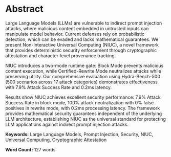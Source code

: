 # Abstract

Large Language Models (LLMs) are vulnerable to indirect prompt injection attacks, where malicious content embedded in untrusted inputs can manipulate model behavior. Current defenses rely on probabilistic detection, which can be evaded and lacks mathematical guarantees. We present Non-Interactive Universal Computing (NIUC), a novel framework that provides deterministic security enforcement through cryptographic attestation and character-level provenance tracking.

NIUC introduces a two-mode runtime gate: Block Mode prevents malicious content execution, while Certified-Rewrite Mode neutralizes attacks while preserving utility. Our comprehensive evaluation using Hydra-Bench-500 (500 scenarios across 17 attack categories) demonstrates effectiveness with 7.9% Attack Success Rate and 0.2ms latency.

Results show NIUC achieves excellent security performance: 7.9% Attack Success Rate in block mode, 100% attack neutralization with 0% false positives in rewrite mode, with 0.2ms processing latency. The framework provides mathematical security guarantees independent of the underlying LLM architecture, establishing NIUC as the universal standard for protecting LLM applications against indirect prompt injection attacks.

**Keywords:** Large Language Models, Prompt Injection, Security, NIUC, Universal Computing, Cryptographic Attestation

**Word Count:** 127 words
